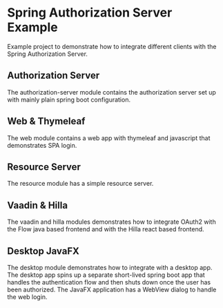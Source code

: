 # Spring Authorization Server Example

Example project to demonstrate how to integrate different
clients with the Spring Authorization Server.

## Authorization Server

The authorization-server module contains the authorization server
set up with mainly plain spring boot configuration.

## Web & Thymeleaf

The web module contains a web app with thymeleaf
and javascript that demonstrates SPA login.

## Resource Server

The resource module has a simple resource server.

## Vaadin & Hilla

The vaadin and hilla modules demonstrates how to integrate
OAuth2 with the Flow java based frontend and with the Hilla
react based frontend.

## Desktop JavaFX

The desktop module demonstrates how to integrate with a desktop app.
The desktop app spins up a separate short-lived spring boot app
that handles the authentication flow and then shuts down once the 
user has been authorized. The JavaFX application has a WebView dialog
to handle the web login.


